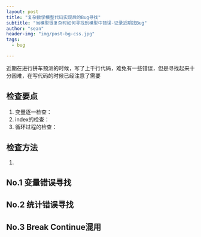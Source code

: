 ```yaml
---
layout: post
title: "复杂数学模型代码实现后的Bug寻找"
subtitle: "当模型很复杂时如何寻找到模型中错误-记录近期找Bug"
author: "sean"
header-img: "img/post-bg-css.jpg"
tags:
  - bug

---
```


近期在进行拼车预测的时候，写了上千行代码，难免有一些错误，但是寻找起来十分困难，在写代码的时候已经注意了需要

## 检查要点

1. 变量逐一检查：
2. index的检查：
3. 循环过程的检查：

## 检查方法

1. 

## No.1 变量错误寻找





## No.2 统计错误寻找





## No.3 Break Continue混用



